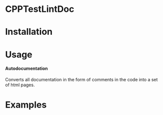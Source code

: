# CPPTestLintDoc

# Installation

# Usage
#### Autodocumentation
Converts all documentation in the form of comments in the code into a set of html pages.
# Examples